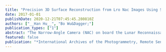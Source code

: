```yaml
---
title: "Precision 3D Surface Reconstruction from Lro Nac Images Using Semi-Global Matching with Coupled Epipolar Rectification."
date: 2017-01-01
publishDate: 2020-12-21T07:45:45.280810Z
authors: ["__Han Hu__", "Bo Wu&Dagger;"]
publication_types: ["1"]
abstract: "The Narrow-Angle Camera (NAC) on board the Lunar Reconnaissance Orbiter (LRO) comprises of a pair of closely attached high-resolution push-broom sensors, in order to improve the swath coverage. However, the two image sensors do not share the same lenses and cannot be modelled geometrically using a single physical model. Thus, previous works on dense matching of stereo pairs of NAC images would generally create two to four stereo models, each with an irregular and overlapping region of varying size. Semi-Global Matching (SGM) is a well-known dense matching method and has been widely used for image-based 3D surface reconstruction. SGM is a global matching algorithm relying on global inference in a larger context rather than individual pixels to establish stable correspondences. The stereo configuration of LRO NAC images causes severe problem for image matching methods such as SGM, which emphasizes global matching strategy. Aiming at using SGM for image matching of LRO NAC stereo pairs for precision 3D surface reconstruction, this paper presents a coupled epipolar rectification methods for LRO NAC stereo images, which merges the image pair in the disparity space and in this way, only one stereo model will be estimated. For a stereo pair (four) of NAC images, the method starts with the boresight calibration by finding correspondence in the small overlapping stripe between each pair of NAC images and bundle adjustment of the stereo pair, in order to clean the vertical disparities. Then, the dominate direction of the images are estimated by project the center of the coverage area to the reference image and back-projected to the bounding box plane determined by the image orientation parameters iteratively. The dominate direction will determine an affine model, by which the pair of NAC images are warped onto the object space with a given ground resolution and in the meantime, a mask is produced indicating the owner of each pixel. SGM is then used to generate a disparity map for the stereo pair and each correspondence is transformed back to the owner and 3D points are derived through photogrammetric space intersection. Experimental results reveal that the proposed method is able to reduce gaps and inconsistencies caused by the inaccurate boresight offsets between the two NAC cameras and the irregular overlapping regions, and finally generate precise and consistent 3D surface models from the NAC stereo images automatically."
featured: false
publication: "*International Archives of the Photogrammetry, Remote Sensing & Spatial Information Sciences*"
---
```


